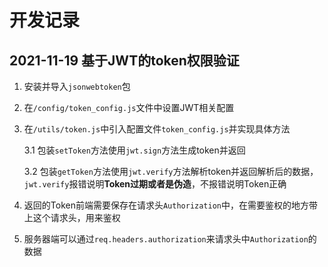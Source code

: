 # 开发记录

## 2021-11-19 基于JWT的token权限验证

1. 安装并导入`jsonwebtoken`包

2. 在`/config/token_config.js`文件中设置JWT相关配置

3. 在`/utils/token.js`中引入配置文件`token_config.js`并实现具体方法

    3.1 包装`setToken`方法使用`jwt.sign`方法生成token并返回

    3.2 包装`getToken`方法使用`jwt.verify`方法解析token并返回解析后的数据，`jwt.verify`报错说明**Token过期或者是伪造**，不报错说明Token正确

4. 返回的Token前端需要保存在请求头`Authorization`中，在需要鉴权的地方带上这个请求头，用来鉴权

5. 服务器端可以通过`req.headers.authorization`来请求头中`Authorization`的数据
